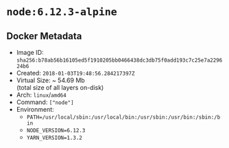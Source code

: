 # `node:6.12.3-alpine`

## Docker Metadata

- Image ID: `sha256:b78ab56b16105ed5f1910205bb0466438dc3db75f0add193c7c25e7a229624b6`
- Created: `2018-01-03T19:48:56.284217397Z`
- Virtual Size: ~ 54.69 Mb  
  (total size of all layers on-disk)
- Arch: `linux`/`amd64`
- Command: `["node"]`
- Environment:
  - `PATH=/usr/local/sbin:/usr/local/bin:/usr/sbin:/usr/bin:/sbin:/bin`
  - `NODE_VERSION=6.12.3`
  - `YARN_VERSION=1.3.2`
